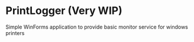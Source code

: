 # PrintLogger (Very WIP)
Simple WinForms application to provide basic monitor service for windows printers
